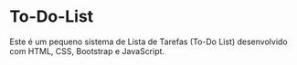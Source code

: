 # To-Do-List
Este é um pequeno sistema de Lista de Tarefas (To-Do List) desenvolvido com HTML, CSS, Bootstrap e JavaScript.
